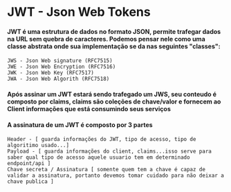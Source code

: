 # JWT - Json Web Tokens

#### JWT é uma estrutura de dados no formato JSON, permite trafegar dados na URL sem quebra de caracteres. Podemos pensar nele como uma classe abstrata onde sua implementação se da nas seguintes "classes":
    JWS - Json Web signature (RFC7515)
    JWE - Json Web Encryption (RFC7516)
    JWK - Json Web Key (RFC7517)
    JWA - Json Web Algorith (RFC7518)

#### Após assinar um JWT estará sendo trafegado um JWS, seu conteudo é composto por claims, claims são coleções de chave/valor e fornecem ao Client informações que está consumindo seus serviços


#### A assinatura de um JWT é composto por 3 partes
    Header - [ guarda informações do JWT, tipo de acesso, tipo de algoritimo usado...] 
    Payload - [ guarda informações do client, claims...isso serve para saber qual tipo de acesso aquele usuario tem em determinado endpoint/api ]
    Chave secreta / Assinatura [ somente quem tem a chave é capaz de validar a assinatura, portanto devemos tomar cuidado para não deixar a chave publica ]